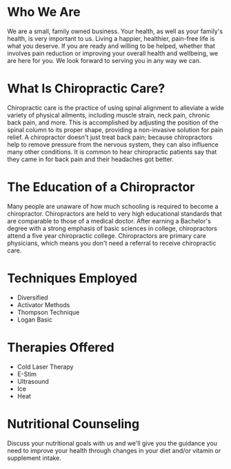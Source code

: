 # Who We Are
We are a small, family owned business. Your health, as well as your family's health, is very important to
us. Living a happier, healthier, pain-free life is what you deserve. If you are
ready and willing to be helped, whether that involves pain reduction or improving
your overall health and wellbeing, we are here for you. We look forward to serving you in any way we can.

# What Is Chiropractic Care?
Chiropractic care is the practice of using spinal alignment to alleviate a
wide variety of physical ailments, including muscle strain, neck pain,
chronic back pain, and more. This is accomplished by adjusting the
position of the spinal column to its proper shape, providing a
non-invasive solution for pain relief. A chiropractor doesn't just treat back pain;
because chiropractors help to remove pressure from the nervous
system, they can also influence many other conditions. It is common
to hear chiropractic patients say that they came in for back pain and
their headaches got better.

# The Education of a Chiropractor
Many people are unaware of how much schooling is required to become a chiropractor.
Chiropractors are held to very high educational standards that are comparable to those
of a medical doctor. After earning a Bachelor's degree with a strong emphasis of basic sciences in college,
chiropractors attend a five year chiropractic college. Chiropractors are primary care
physicians, which means you don't need a referral to receive chiropractic care.

# Techniques Employed
- Diversified
- Activator Methods
- Thompson Technique
- Logan Basic

# Therapies Offered
- Cold Laser Therapy
- E-Stim
- Ultrasound
- Ice
- Heat

# Nutritional Counseling
Discuss your nutritional goals with us and we'll give you the guidance you
need to improve your health through changes in your diet and/or vitamin or
supplement intake.
